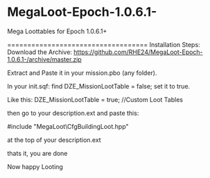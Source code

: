# MegaLoot-Epoch-1.0.6.1-
Mega Loottables for Epoch 1.0.6.1+

===================================
Installation Steps:
Download the Archive: https://github.com/RHE24/MegaLoot-Epoch-1.0.6.1-/archive/master.zip

Extract and Paste it in your mission.pbo (any folder).

In your init.sqf: find DZE_MissionLootTable = false;
set it to true.

Like this:
DZE_MissionLootTable = true; //Custom Loot Tables

then go to your description.ext and paste this:

#include "MegaLoot\CfgBuildingLoot.hpp"

at the top of your description.ext

thats it, you are done

Now happy Looting

